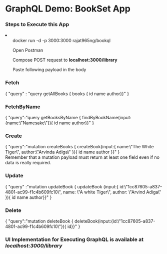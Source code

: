 <h1>GraphQL Demo: BookSet App</h1>



<h3>Steps to Execute this App</h3>
<li>
<ul>docker run -d -p 3000:3000 rajat965ng/bookql</ul>
<ul>Open Postman</ul>
<ul>Compose POST request to <b>localhost:3000/library</b></ul>
<ul>Paste following payload in the body</ul>
</li>

<p>

<h3>Fetch</h3>
<p>
{
    "query" : "query getAllBooks { books {    id    name    author}}"
}
</p>
<h3>FetchByName</h3>
<p>
{
	"query":"query getBooksByName {  findByBookName(input:{name:\"Namesake\"}){    id    name    author}}"
}
</p>
<h3>Create</h3>
<p>
{
	"query":"mutation createBooks {  createBook(input:{  name:\"The White Tiger\",  author:\"Arvinda Adiga\" }){    id    name    author }}"
}
<br>
Remember that a mutation payload must return at least one field even if no data is really required.

</p>	


<h3>Update</h3>
<p>
{
	"query" :"mutation updateBook {  updateBook (input:{  id:\"1cc87605-a837-4801-ac99-f1c4b609fc10\", name: \"A white Tiger\", author: \"Arvind Adiga\" }){    id  name  author}}"
}
</p>


<h3>Delete</h3>
<p>
{
	"query":"mutation deleteBook {  deleteBook(input:{id:\"1cc87605-a837-4801-ac99-f1c4b609fc10\"}){    id}}"
}
<p>

</p>


<h3>UI Implementation for Executing GraphQL is available at <i>localhost:3000/library</i></h3>